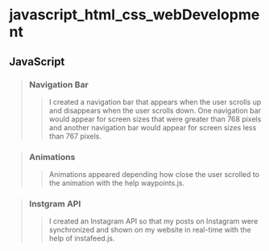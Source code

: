 # javascript_html_css_webDevelopment

## JavaScript
>### Navigation Bar
>>I created a navigation bar that appears when the user scrolls up and disappears when the user scrolls down. 
One navigation bar would appear for screen sizes that were greater than 768 pixels and another navigation bar would appear for screen sizes less than 767 pixels.  

>### Animations
>>Animations appeared depending how close the user scrolled to the animation with the help waypoints.js.

>### Instgram API
>>I created an Instagram API so that my posts on Instagram were synchronized and shown on my website in real-time with the help of instafeed.js.  
